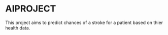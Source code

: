 # AIPROJECT

This project aims to predict chances of a stroke for a patient based on thier health data.
